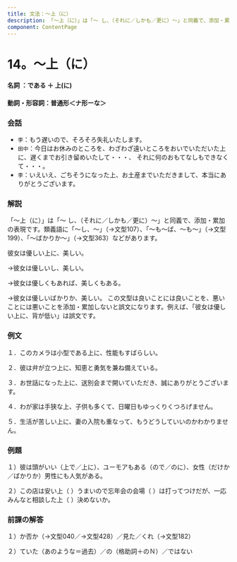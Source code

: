 ```yaml
---
title: 文法：～上（に）
description: 「～上（に）」は「～ し、（それに／しかも／更に）～」と同義で、添加・累加の表現です。類義語に「～し、～」（→文型107）、「～も～ば、～も～」（→文型199）、「～ばかりか～」（→文型363）などがあります。
component: ContentPage
---
```



# 14。～上（に）
#### 名詞 ：である ＋ 上(に)
#### 動詞・形容詞：普通形＜ナ形ーな＞  

### 会話
- `李`：もう遅いので、そろそろ失礼いたします。
- `田中`：今日はお休みのところを、わざわざ遠いところをおいでいただいた上に、遅くまでお引き留めいたして・・・、 それに何のおもてなしもできなくて・・・。
- `李`：いえいえ、ごちそうになった上、お土産までいただきまして、本当にありがとうございます。

### 解説
「～上（に）」は「～ し、（それに／しかも／更に）～」と同義で、添加・累加の表現です。類義語に「～し、～」（→文型107）、「～も～ば、～も～」（→文型199）、「～ばかりか～」（→文型363）などがあります。

彼女は優しい上に、美しい。

→彼女は優しいし、美しい。

→彼女は優しくもあれば、美しくもある。

→彼女は優しいばかりか、美しい。 この文型は良いことには良いことを、悪いことには悪いことを添加・累加しないと誤文になります。例えば、「彼女は優しい上に、背が低い」は誤文です。

### 例文
１．このカメラは小型である上に、性能もすばらしい。

２．彼は弁が立つ上に、知恵と勇気を兼ね備えている。

３．お世話になった上に、送別会まで開いていただき、誠にありがとうございます。

４．わが家は手狭な上、子供も多くて、日曜日もゆっくりくつろげません。

５．生活が苦しい上に、妻の入院も重なって、もうどうしていいのかわかりません。

### 例題
１）彼は頭がいい（上で／上に）、ユーモアもある（ので／のに）、女性（だけか／ばかりか）男性にも人気がある。

２）この店は安い上（ ）うまいので忘年会の会場（ ）は打ってつけだが、一応みんなと相談した上（ ）決めないか。

### 前課の解答
１）か否か（→文型040／→文型428）／見た／くれ（→文型182）

２）ていた（あのような＝過去）／の（格助詞＋のＮ）／ではない
